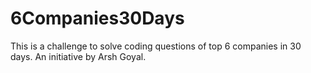 # 6Companies30Days
This is a  challenge to solve coding questions of top 6 companies in 30 days. An initiative by Arsh Goyal.
